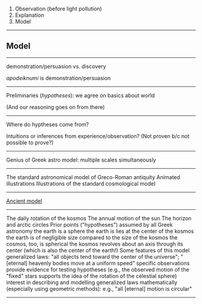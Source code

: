 1. Observation (before light pollution)
2. Explanation
3. Model

---


## Model

---

demonstration/persuasion vs. discovery

*apodeiknumi* is demonstration/persuasion



---

Preliminaries (*hypotheses*): we agree on basics about world

(And our reasoning goes on from there)

---

Where do hyptheses come from?

Intuitions or inferences from experience/observation?  (Not proven b/c not possible to prove?)


---

Genius of Greek astro model: multiple scales simultaneously

---

The standard astronomical model of Greco-Roman antiquity
Animated illustrations
Illustrations of the standard cosmological model


---

[Ancient model](http://shot.holycross.edu/ancientastro/reviews/ancmodel)


---


The daily rotation of the kosmos
The annual motion of the sun
The horizon and arctic circles
Prior points ("hypotheses") assumed by all Greek astronomy
the earth is a sphere
the earth is lies at the center of the kosmos
the earth is of negligible size compared to the size of the kosmos
the cosmos, too, is spherical
the kosmos revolves about an axis through its center (which is also the center of the earth!)
Some features of this model
generalized laws: "all objects tend toward the center of the universe"; "[eternal] heavenly bodies move at a uniform speed"
specific observations provide evidence for testing hypotheses (e.g., the observed motion of the "fixed" stars supports the idea of the rotation of the celestial sphere)
interest in describing and modelling generalized laws mathematically (especially using geometric methods): e.g., "all [eternal] motion is circular"

---
